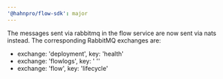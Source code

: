 ```yaml
---
'@hahnpro/flow-sdk': major
---
```


The messages sent via rabbitmq in the flow service are now sent via nats instead.
The corresponding RabbitMQ exchanges are:

- exchange: 'deployment', key: 'health'
- exchange: 'flowlogs', key: ' ''
- exchange: 'flow', key: 'lifecycle'
